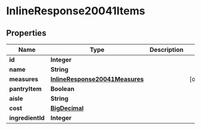 

# InlineResponse20041Items

## Properties

Name | Type | Description | Notes
------------ | ------------- | ------------- | -------------
**id** | **Integer** |  | 
**name** | **String** |  | 
**measures** | [**InlineResponse20041Measures**](InlineResponse20041Measures.md) |  |  [optional]
**pantryItem** | **Boolean** |  | 
**aisle** | **String** |  | 
**cost** | [**BigDecimal**](BigDecimal.md) |  | 
**ingredientId** | **Integer** |  | 



